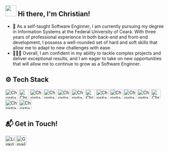  ## <img src="https://media.giphy.com/media/hvRJCLFzcasrR4ia7z/giphy.gif" width="35px" height="35px"> Hi there, I'm Christian!
 
- 🧠 As a self-taught Software Enginner, I am currently pursuing my degree in Information Systems at the Federal University of Ceará. With three years of professional experience in both back-end and front-end development, I possess a well-rounded set of hard and soft skills that allow me to adapt to new challenges with ease.
- 🧑🏻‍💻 Overall, I am confident in my ability to tackle complex projects and deliver exceptional results, and I am eager to take on new opportunities that will allow me to continue to grow as a Software Enginner.
 
 <div style="display: inline_block">
 
  ## ⚙️ Tech Stack 
   <img alt="Christian-r" height="30" width="40" src="https://cdn.jsdelivr.net/gh/devicons/devicon/icons/html5/html5-original.svg" />
   <img alt="Christian-r" height="30" src="https://cdn.jsdelivr.net/gh/devicons/devicon/icons/css3/css3-original.svg" />
   <img alt="Christian-r" height="30" width="40" src="https://cdn.jsdelivr.net/gh/devicons/devicon/icons/javascript/javascript-original.svg" />
   <img alt="Christian-r" height="30" width="40" src="https://cdn.jsdelivr.net/gh/devicons/devicon/icons/typescript/typescript-original.svg" />
   <img alt="Christian-r" height="30" width="40" src="https://cdn.jsdelivr.net/gh/devicons/devicon/icons/python/python-original.svg" />  
   <img alt="Christian-r" height="30" width="40" src="https://cdn.jsdelivr.net/gh/devicons/devicon/icons/java/java-original.svg" />
   <img alt="Christian-r" height="30" src="https://cdn.jsdelivr.net/gh/devicons/devicon/icons/spring/spring-original.svg" />
   <img alt="Christian-r" height="30" width="40" src="https://cdn.jsdelivr.net/gh/devicons/devicon/icons/nodejs/nodejs-original.svg" />
   <img alt="Christian-r" height="30" width="40" src="https://cdn.jsdelivr.net/gh/devicons/devicon/icons/nestjs/nestjs-plain.svg" />
   <img alt="Christian-r" height="30" width="40" src="https://cdn.jsdelivr.net/gh/devicons/devicon/icons/linux/linux-original.svg" />
   <img alt="Christian-r" height="30" width="40" src="https://cdn.jsdelivr.net/gh/devicons/devicon/icons/docker/docker-original.svg" />
   <img alt="Christian-r" height="30" src="https://cdn.jsdelivr.net/gh/devicons/devicon/icons/mysql/mysql-original.svg" />
   <img alt="Christian-r" height="30" width="40" src="https://cdn.jsdelivr.net/gh/devicons/devicon/icons/postgresql/postgresql-original.svg" />
   <img alt="Christian-r" height="30" width="40" src="https://cdn.jsdelivr.net/gh/devicons/devicon/icons/graphql/graphql-plain.svg" />
   
   
 ## 📬 Get in Touch!
<a target="_blank" href="https://www.linkedin.com/in/christian-estevam-barbosa/">
  <img align="left" alt="LinkdeIN" width="32px" src="https://logospng.org/download/linkedin/logo-linkedin-icon-512.png" />
</a>
<a target="_blank" href="mailto:christianestevam@alu.ufc.br">
  <img align="left" alt="Gmail" width="32px" src="https://logospng.org/download/gmail/logo-gmail-512.png" />
</a>
</br>
   
